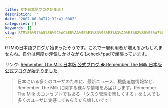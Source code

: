 ```yaml
---
title: RTM日本語ブログ始まる！
description: ''
date: '2007-06-04T12:32:41.000Z'
categories: []
keywords: []
slug: RTM%E6%97%A5%E6%9C%AC%E8%AA%9E%E3%83%96%E3%83%AD%E3%82%B0%E5%A7%8B%E3%81%BE%E3%82%8B%EF%BC%81
---
```

RTMの日本語ブログが始まったそうです。これで一層利用者が増えるかもしれませんね。自分は何度か浮気しかけながらもcheck\*padで頑張っています。

リンク: [Remember The Milk 日本版 公式ブログ � Remember The Milk 日本版 公式ブログが始まりました](http://blog.rememberthemilk.jp/2007/06/03/8/ "Remember The Milk 日本版 公式ブログ � Remember The Milk 日本版 公式ブログが始まりました").

> 日本にいる多くのユーザのために、最新ニュース、機能追加情報など、Remember The Milk に関する様々な情報をお届けします。Remember The Milk のコンセプトでもある 「タスク管理を楽しくする」を１人でも多くのユーザに実感してもらえたら嬉しいです！
